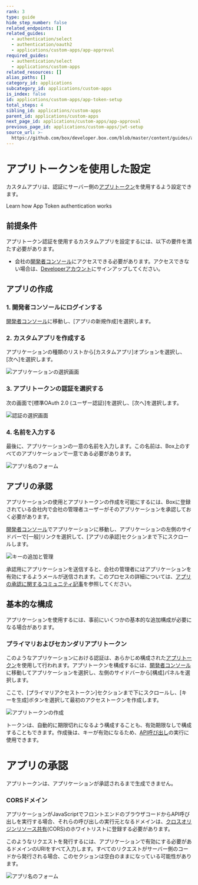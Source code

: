 ```yaml
---
rank: 3
type: guide
hide_step_number: false
related_endpoints: []
related_guides:
  - authentication/select
  - authentication/oauth2
  - applications/custom-apps/app-approval
required_guides:
  - authentication/select
  - applications/custom-apps
related_resources: []
alias_paths: []
category_id: applications
subcategory_id: applications/custom-apps
is_index: false
id: applications/custom-apps/app-token-setup
total_steps: 4
sibling_id: applications/custom-apps
parent_id: applications/custom-apps
next_page_id: applications/custom-apps/app-approval
previous_page_id: applications/custom-apps/jwt-setup
source_url: >-
  https://github.com/box/developer.box.com/blob/master/content/guides/applications/custom-apps/app-token-setup.md
---
```

# アプリトークンを使用した設定

カスタムアプリは、認証にサーバー側の[アプリトークン][app-token]を使用するよう設定できます。

<CTA to="g://authentication/app-token">
Learn how App Token authentication works

</CTA>

## 前提条件

アプリトークン認証を使用するカスタムアプリを設定するには、以下の要件を満たす必要があります。

* 会社の[開発者コンソール][devconsole]にアクセスできる必要があります。アクセスできない場合は、[Developerアカウント][devaccount]にサインアップしてください。

## アプリの作成

### 1. 開発者コンソールにログインする

[開発者コンソール][devconsole]に移動し、\[アプリの新規作成]を選択します。

### 2. カスタムアプリを作成する

アプリケーションの種類のリストから\[カスタムアプリ]オプションを選択し、\[次へ]を選択します。

<ImageFrame border>

![アプリケーションの選択画面](../images/app-types.png)

</ImageFrame>

### 3. アプリトークンの認証を選択する

次の画面で\[標準OAuth 2.0 (ユーザー認証)]を選択し、\[次へ]を選択します。

<ImageFrame border width="400" center>

![認証の選択画面](../images/auth-types-app-tokens.png)

</ImageFrame>

### 4. 名前を入力する

最後に、アプリケーションの一意の名前を入力します。この名前は、Box上のすべてのアプリケーションで一意である必要があります。

<ImageFrame border width="600" center>

![アプリ名のフォーム](../images/app-name.png)

</ImageFrame>

## アプリの承認

アプリケーションの使用とアプリトークンの作成を可能にするには、Boxに登録されている会社内で会社の管理者ユーザーがそのアプリケーションを承認しておく必要があります。

[開発者コンソール][devconsole]でアプリケーションに移動し、アプリケーションの左側のサイドバーで\[一般]リンクを選択して、\[アプリの承認]セクションまで下にスクロールします。

<ImageFrame border width="400" center>

![キーの追加と管理](../images/app-authorization.png)

</ImageFrame>

承認用にアプリケーションを送信すると、会社の管理者にはアプリケーションを有効にするようメールが送信されます。このプロセスの詳細については、[アプリの承認に関するコミュニティ記事][app-auth]を参照してください。

## 基本的な構成

アプリケーションを使用するには、事前にいくつかの基本的な追加構成が必要になる場合があります。

### プライマリおよびセカンダリアプリトークン

このようなアプリケーションにおける認証は、あらかじめ構成された[アプリトークン][app-token]を使用して行われます。アプリトークンを構成するには、[開発者コンソール][devconsole]に移動してアプリケーションを選択し、左側のサイドバーから\[構成]パネルを選択します。

ここで、\[プライマリアクセストークン]セクションまで下にスクロールし、\[キーを生成]ボタンを選択して最初のアクセストークンを作成します。

<ImageFrame border width="600" center>

![アプリトークンの作成](../images/app-generate-key.png)

</ImageFrame>

トークンは、自動的に期限切れになるよう構成することも、有効期限なしで構成することもできます。作成後は、キーが有効になるため、[API呼び出し][api-calls]の実行に使用できます。

<Message warning>

# アプリの承認

アプリトークンは、アプリケーションが承認されるまで生成できません。

</Message>

### CORSドメイン

アプリケーションがJavaScriptでフロントエンドのブラウザコードからAPI呼び出しを実行する場合、それらの呼び出しの実行元となるドメインは、[クロスオリジンリソース共有][cors](CORS)のホワイトリストに登録する必要があります。

このようなリクエストを発行するには、アプリケーションで有効にする必要があるドメインのURIをすべて入力します。すべてのリクエストがサーバー側のコードから発行される場合、このセクションは空白のままになっている可能性があります。

<ImageFrame border>

![アプリ名のフォーム](../images/app-cors.png)

</ImageFrame>

[devconsole]: https://app.box.com/developers/console

[devaccount]: https://account.box.com/signup/n/developer

[devtoken]: g://authentication/access-tokens/developer-tokens

[scopes]: g://api-calls/permissions-and-errors/scopes

[cors]: https://en.wikipedia.org/wiki/Cross-origin_resource_sharing

[app-token]: g://authentication/app-token

[api-calls]: g://api-calls

[app-auth]: https://community.box.com/t5/Managing-Developer-Sandboxes/Authorizing-Apps-in-the-Box-App-Approval-Process/ta-p/77293
